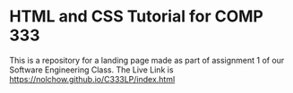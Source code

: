 # HTML and CSS Tutorial for COMP 333

This is a repository for a landing page made
as part of assignment 1 of our Software Engineering 
Class. The Live Link is https://nolchow.github.io/C333LP/index.html
